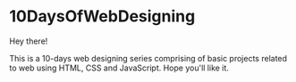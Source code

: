 # 10DaysOfWebDesigning
Hey there!

This is a 10-days web designing series comprising of basic projects related to web using HTML, CSS and JavaScript.
Hope you'll like it. 
